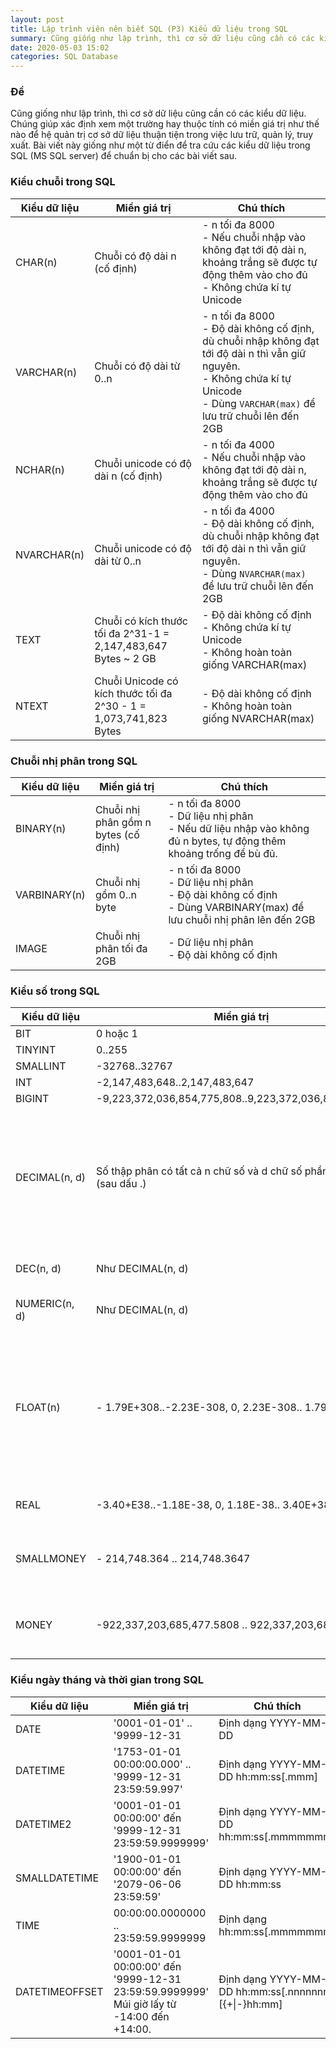 ```yaml
---
layout: post
title: Lập trình viên nên biết SQL (P3) Kiểu dữ liệu trong SQL
summary: Cũng giống như lập trình, thì cơ sở dữ liệu cũng cần có các kiểu dữ liệu. Chúng giúp xác định xem một trường hay thuộc tính có miền giá trị như thế nào để hệ quản trị cơ sở dữ liệu thuận tiện trong việc lưu trữ, quản lý, truy xuất. Bài viết này giống như một từ điển để tra cứu các kiểu dữ liệu trong SQL (MS SQL server) để chuẩn bị cho các bài viết sau.
date: 2020-05-03 15:02
categories: SQL Database
---
```


### Đề
Cũng giống như lập trình, thì cơ sở dữ liệu cũng cần có các kiểu dữ liệu. Chúng giúp xác định xem một trường hay thuộc tính có miền giá trị như thế nào để hệ quản trị cơ sở dữ liệu thuận tiện trong việc lưu trữ, quản lý, truy xuất. Bài viết này giống như một từ điển để tra cứu các kiểu dữ liệu trong SQL (MS SQL server) để chuẩn bị cho các bài viết sau.

### Kiểu chuỗi trong SQL

| **Kiểu dữ liệu** | **Miền giá trị**                                                   | **Chú thích**                                                                                                                                                                                  |
|------------------|--------------------------------------------------------------------|------------------------------------------------------------------------------------------------------------------------------------------------------------------------------------------------|
| CHAR(n)          | Chuỗi có độ dài n (cố định)                                        | - n tối đa 8000<br> - Nếu chuỗi nhập vào không đạt tới độ dài n, khoảng trắng sẽ được tự động thêm vào cho đủ<br> - Không chứa kí tự Unicode                                                   |
| VARCHAR(n)       | Chuỗi có độ dài từ 0..n                                            | - n tối đa 8000<br> - Độ dài không cố định, dù chuỗi nhập không đạt tới độ dài n thì vẫn giữ nguyên.<br> - Không chứa kí tự Unicode<br> - Dùng ```VARCHAR(max)``` để lưu trữ chuỗi lên đến 2GB |
| NCHAR(n)         | Chuỗi unicode có độ dài n (cố định)                                | - n tối đa 4000<br> - Nếu chuỗi nhập vào không đạt tới độ dài n, khoảng trắng sẽ được tự động thêm vào cho đủ                                                                                  |
| NVARCHAR(n)      | Chuỗi unicode có độ dài từ 0..n                                    | - n tối đa 4000<br> - Độ dài không cố định, dù chuỗi nhập không đạt tới độ dài n thì vẫn giữ nguyên.<br> - Dùng ```NVARCHAR(max)``` để lưu trữ chuỗi lên đến 2GB                               |
| TEXT             | Chuỗi có kích thước tối đa 2^31-1 = 2,147,483,647 Bytes ~ 2 GB     | - Độ dài không cố định<br> - Không chứa kí tự Unicode<br> - Không hoàn toàn giống VARCHAR(max)                                                                                                 |
| NTEXT            | Chuỗi Unicode có kích thước tối đa 2^30 - 1 = 1,073,741,823 Bytes  | - Độ dài không cố định<br> - Không hoàn toàn giống NVARCHAR(max)                                                                                                                               |


### Chuỗi nhị phân trong SQL

| **Kiểu dữ liệu** | **Miền giá trị**                     | **Chú thích**                                                                                                                 |
|------------------|--------------------------------------|-------------------------------------------------------------------------------------------------------------------------------|
| BINARY(n)        | Chuỗi nhị phân gồm n bytes (cố định) | - n tối đa 8000<br> - Dữ liệu nhị phân<br> - Nếu dữ liệu nhập vào không đủ n bytes, tự động thêm khoảng trống để bù đủ.       |
| VARBINARY(n)     | Chuỗi nhị gồm 0..n byte              | - n tối đa 8000<br> - Dữ liệu nhị phân<br> - Độ dài không cố định<br> - Dùng VARBINARY(max) để lưu chuỗi nhị phân lên đến 2GB |
| IMAGE            | Chuỗi nhị phân tối đa 2GB            |  - Dữ liệu nhị phân<br> - Độ dài không cố định                                                                                |

### Kiểu số trong SQL

| **Kiểu dữ liệu** | **Miền giá trị**                                                       | **Chú thích**                                                                                                                  |
|------------------|------------------------------------------------------------------------|--------------------------------------------------------------------------------------------------------------------------------|
| BIT              | 0 hoặc 1                                                               | Số nguyên                                                                                                                      |
| TINYINT          | 0..255                                                                 | Số nguyên                                                                                                                      |
| SMALLINT         | -32768..32767                                                          | Số nguyên                                                                                                                      |
| INT              | -2,147,483,648..2,147,483,647                                          | Số nguyên                                                                                                                      |
| BIGINT           | -9,223,372,036,854,775,808..9,223,372,036,854,775,807                  | Số nguyên                                                                                                                      |
| DECIMAL(n, d)    | Số thập phân có tất cả n chữ số và d chữ số phần thập phân (sau dấu .) |  - n tối đa 38<br> - 0 <= d <= n<br>- Nếu không được khai báo:<br>   + n mặc định 18<br>   + d mặc đinh 0                      |
| DEC(n, d)        | Như DECIMAL(n, d)                                                      | Như DECIMAL(n, d)                                                                                                              |
| NUMERIC(n, d)    | Như DECIMAL(n, d)                                                      | Như DECIMAL(n, d)                                                                                                              |
| FLOAT(n)         | - 1.79E+308..-2.23E-308, 0, 2.23E-308.. 1.79E+308                      | - Số thực với dấu chấm động. n là số bit của phần chấm động (mantissa)<br> - n từ 1 đến 53. Mặc định là 53 nếu không khai báo. |
| REAL             | -3.40+E38..-1.18E-38, 0, 1.18E-38.. 3.40E+38                           | - Tương đương FLOAT(24)                                                                                                        |
| SMALLMONEY       | - 214,748.364 .. 214,748.3647                                          | - Biểu diễn thập phân chính xác hơn số FLOAT                                                                                   |
| MONEY            | -922,337,203,685,477.5808 .. 922,337,203,685,477.5807                  | - Biểu diễn thập phân chính xác hơn số FLOAT                                                                                   |

### Kiểu ngày tháng và thời gian trong SQL
| **Kiểu dữ liệu** | **Miền giá trị**                                                                               | **Chú thích**                                         |
|------------------|------------------------------------------------------------------------------------------------|-------------------------------------------------------|
| DATE             | '0001-01-01' .. '9999-12-31                                                                    | Định dạng YYYY-MM-DD                                  |
| DATETIME         | '1753-01-01 00:00:00.000' .. '9999-12-31 23:59:59.997'                                         | Định dạng YYYY-MM-DD hh:mm:ss[.mmm]                   |
| DATETIME2        | '0001-01-01 00:00:00' đến '9999-12-31 23:59:59.9999999'                                        | Định dạng YYYY-MM-DD hh:mm:ss[.mmmmmmm]               |
| SMALLDATETIME    | '1900-01-01 00:00:00' đến '2079-06-06 23:59:59'                                                | Định dạng YYYY-MM-DD hh:mm:ss                         |
| TIME             | 00:00:00.0000000 .. 23:59:59.9999999                                                           | Định dạng hh:mm:ss[.mmmmmmm]                          |
| DATETIMEOFFSET   | '0001-01-01 00:00:00' đến '9999-12-31 23:59:59.9999999'<br> Múi giờ lấy từ -14:00 đến +14:00.  | Định dạng YYYY-MM-DD hh:mm:ss[.nnnnnnn] [{+\|-}hh:mm] |


